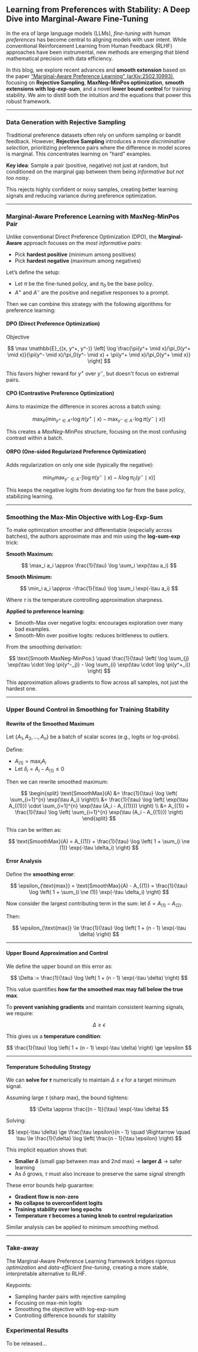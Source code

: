 ## Learning from Preferences with Stability: A Deep Dive into Marginal-Aware Fine-Tuning

In the era of large language models (LLMs), *fine-tuning with human preferences* has become central to aligning models with user intent. While conventional Reinforcement Learning from Human Feedback (RLHF) approaches have been instrumental, new methods are emerging that blend mathematical precision with data efficiency.

In this blog, we explore recent advances and **smooth extension** based on the paper [“Marginal-Aware Preference Learning” (arXiv:2502.10993)](https://arxiv.org/pdf/2502.10993), focusing on **Rejective Sampling**, **MaxNeg-MinPos optimization**, **smooth extensions with log-exp-sum**, and a novel **lower bound control** for training stability. We aim to distill both the intuition and the equations that power this robust framework.

---

### Data Generation with Rejective Sampling

Traditional preference datasets often rely on uniform sampling or bandit feedback. However, **Rejective Sampling** introduces a more *discriminative selection*, prioritizing preference pairs where the difference in model scores is marginal. This concentrates learning on "hard" examples.

**Key idea**: Sample a pair (positive, negative) not just at random, but conditioned on the marginal gap between them being *informative but not too noisy*.

This rejects highly confident or noisy samples, creating better learning signals and reducing variance during preference optimization.

---

### Marginal-Aware Preference Learning with MaxNeg-MinPos Pair

Unlike conventional Direct Preference Optimization (DPO), the **Marginal-Aware** approach focuses on the *most informative pairs*:

- Pick **hardest positive** (minimum among positives)
- Pick **hardest negative** (maximum among negatives)

Let’s define the setup:

- Let $\pi$ be the fine-tuned policy, and $\pi_0$ be the base policy.
- $A^+$ and $A^-$ are the positive and negative responses to a prompt.

Then we can combine this strategy with the following algorithms for preference learning: 

#### DPO (Direct Preference Optimization)

Objective

$$
\max \mathbb{E}_{(x, y^+, y^-)} \left[ \log \frac{\pi(y^+ \mid x)/\pi_0(y^+ \mid x)}{\pi(y^- \mid x)/\pi_0(y^- \mid x) + \pi(y^+ \mid x)/\pi_0(y^+ \mid x)} \right]
$$

This favors higher reward for $y^+$ over $y^-$, but doesn't focus on extremal pairs.

#### CPO (Contrastive Preference Optimization)

Aims to maximize the difference in scores across a batch using:

$$
\max_{\theta} \left( \min_{y^+ \in A^+} \log \pi(y^+ \mid x) - \max_{y^- \in A^-} \log \pi(y^- \mid x) \right)
$$

This creates a *MaxNeg-MinPos* structure, focusing on the most confusing contrast within a batch.

#### ORPO (One-sided Regularized Preference Optimization)

Adds regularization on only one side (typically the negative):

$$
\min_{\theta} \max_{y^- \in A^-} \left[ \log \pi(y^- \mid x) - \lambda \log \pi_0(y^- \mid x) \right]
$$

This keeps the negative logits from deviating too far from the base policy, stabilizing learning.

---

### Smoothing the Max-Min Objective with Log-Exp-Sum

To make optimization smoother and differentiable (especially across batches), the authors approximate max and min using the **log-sum-exp** trick:

**Smooth Maximum:**

$$
\max_i a_i \approx \frac{1}{\tau} \log \sum_i \exp(\tau a_i)
$$

**Smooth Minimum:**

$$
\min_i a_i \approx -\frac{1}{\tau} \log \sum_i \exp(-\tau a_i)
$$

Where $\tau$ is the temperature controlling approximation sharpness.

**Applied to preference learning:**

- Smooth-Max over negative logits: encourages exploration over many bad examples.
- Smooth-Min over positive logits: reduces brittleness to outliers.

From the smoothing derivation:

$$
\text{Smooth MaxNeg-MinPos:} \quad \frac{1}{\tau} \left( \log \sum_{j} \exp(\tau \cdot \log \pi(y^-_j)) - \log \sum_{i} \exp(\tau \cdot \log \pi(y^+_i)) \right)
$$

This approximation allows gradients to flow across all samples, not just the hardest one.

---

### Upper Bound Control in Smoothing for Training Stability

#### Rewrite of the Smoothed Maximum

Let $\{A_1, A_2, \dots, A_n\}$ be a batch of scalar scores (e.g., logits or log-probs).

Define:

- $A_{(1)} = \max_i A_i$
- Let $\delta_i = A_i - A_{(1)} \le 0$

Then we can rewrite smoothed maximum:

$$
\begin{split}
\text{SmoothMax}(A) &= \frac{1}{\tau} \log \left( \sum_{i=1}^{n} \exp(\tau A_i) \right)\\
&= \frac{1}{\tau} \log \left( \exp(\tau A_{(1)}) \cdot \sum_{i=1}^{n} \exp(\tau (A_i - A_{(1)})) \right) \\
&= A_{(1)} + \frac{1}{\tau} \log \left( \sum_{i=1}^{n} \exp(\tau (A_i - A_{(1)})) \right)
\end{split}
$$

This can be written as:

$$
\text{SmoothMax}(A) = A_{(1)} + \frac{1}{\tau} \log \left( 1 + \sum_{i \ne (1)} \exp(-\tau \delta_i) \right)
$$



#### Error Analysis

Define the **smoothing error**:

$$
\epsilon_{\text{max}} = \text{SmoothMax}(A) - A_{(1)} = \frac{1}{\tau} \log \left( 1 + \sum_{i \ne (1)} \exp(-\tau \delta_i) \right)
$$

Now consider the largest contributing term in the sum: let $\delta = A_{(1)} - A_{(2)}$.

Then:

$$
\epsilon_{\text{max}} \le \frac{1}{\tau} \log \left( 1 + (n - 1) \exp(-\tau \delta) \right)
$$

---

#### Upper Bound Approximation and Control

We define the upper bound on this error as:

$$
\Delta := \frac{1}{\tau} \log \left( 1 + (n - 1) \exp(-\tau \delta) \right)
$$

This value quantifies **how far the smoothed max may fall below the true max**.

To **prevent vanishing gradients** and maintain consistent learning signals, we require:

$$
\Delta \ge \epsilon
$$

This gives us a **temperature condition**:

$$
\frac{1}{\tau} \log \left( 1 + (n - 1) \exp(-\tau \delta) \right) \ge \epsilon
$$

---

#### Temperature Scheduling Strategy

We can **solve for $\tau$** numerically to maintain $\Delta \ge \epsilon$ for a target minimum signal.

Assuming large $\tau$ (sharp max), the bound tightens:

$$
\Delta \approx \frac{(n - 1)}{\tau} \exp(-\tau \delta)
$$

Solving:

$$
\exp(-\tau \delta) \ge \frac{\tau \epsilon}{n - 1}
\quad \Rightarrow \quad
\tau \le \frac{1}{\delta} \log \left( \frac{n - 1}{\tau \epsilon} \right)
$$

This implicit equation shows that:

- **Smaller $\delta$** (small gap between max and 2nd max) → **larger $\Delta$** → safer learning
- As $\delta$ grows, $\tau$ must also increase to preserve the same signal strength

These error bounds help guarantee:

- **Gradient flow is non-zero**
- **No collapse to overconfident logits**
- **Training stability over long epochs**
- **Temperature $\tau$ becomes a tuning knob to control regularization**

Similar analysis can be applied to minimum smoothing method. 

---

### Take-away

The Marginal-Aware Preference Learning framework bridges *rigorous optimization* and *data-efficient fine-tuning*, creating a more stable, interpretable alternative to RLHF.

Keypoints: 

- Sampling harder pairs with rejective sampling  
- Focusing on max-min logits  
- Smoothing the objective with log-exp-sum  
- Controlling difference bounds for stability 

### Experimental Results

To be released... 